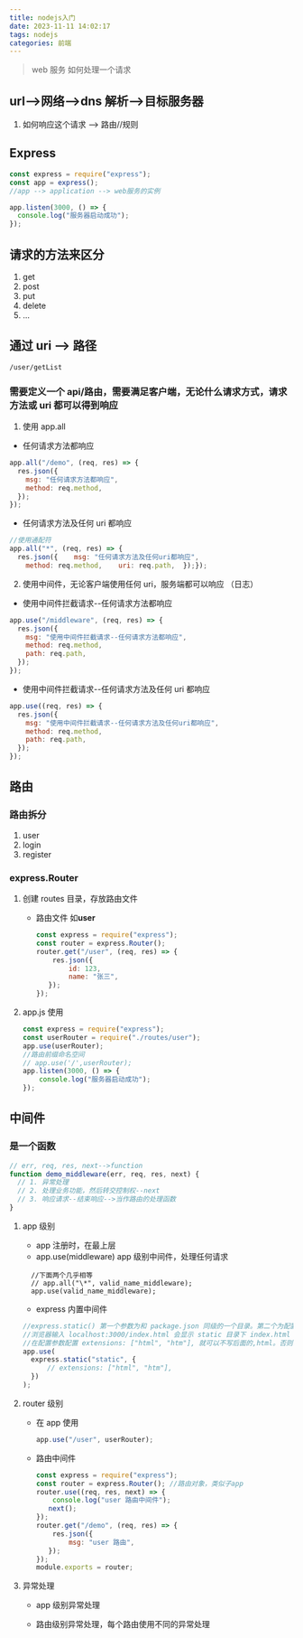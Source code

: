 ```yaml
---
title: nodejs入门
date: 2023-11-11 14:02:17
tags: nodejs
categories: 前端
---
```

> web 服务 如何处理一个请求

## url-->网络-->dns 解析-->目标服务器

1. 如何响应这个请求 --> 路由//规则  

## Express

```js
const express = require("express");  
const app = express();  
//app --> application --> web服务的实例  

app.listen(3000, () => {  
  console.log("服务器启动成功");  
});  
```

## 请求的方法来区分

1. get  
2. post  
3. put  
4. delete  
5. ...  

## 通过 uri --> 路径

`/user/getList`  

### 需要定义一个 api/路由，需要满足客户端，无论什么请求方式，请求方法或 uri 都可以得到响应

1. 使用 app.all  
- 任何请求方法都响应  

```js
app.all("/demo", (req, res) => {  
  res.json({  
    msg: "任何请求方法都响应",  
    method: req.method,  
  });  
});  
```

- 任何请求方法及任何 uri 都响应  

```js
//使用通配符  
app.all("*", (req, res) => {  
  res.json({    msg: "任何请求方法及任何uri都响应",  
    method: req.method,    uri: req.path,  });});  
```

2. 使用中间件，无论客户端使用任何 uri，服务端都可以响应 （日志）  
- 使用中间件拦截请求--任何请求方法都响应  

```js
app.use("/middleware", (req, res) => {  
  res.json({  
    msg: "使用中间件拦截请求--任何请求方法都响应",  
    method: req.method,  
    path: req.path,  
  });  
});  
```

- 使用中间件拦截请求--任何请求方法及任何 uri 都响应  

```js
app.use((req, res) => {  
  res.json({  
    msg: "使用中间件拦截请求--任何请求方法及任何uri都响应",  
    method: req.method,  
    path: req.path,  
  });  
});  
```

## 路由

### 路由拆分

1. user  
2. login  
3. register  

### express.Router

1. 创建 routes 目录，存放路由文件  
   
   - 路由文件 如**user**  
     
     ```js
     const express = require("express");   
     const router = express.Router();   
     router.get("/user", (req, res) => {     
         res.json({       
             id: 123,       
             name: "张三",  
     	});   
     });
     ```
2. app.js 使用  
   ```js
   const express = require("express");   
   const userRouter = require("./routes/user");   
   app.use(userRouter);  
   //路由前缀命名空间  
   // app.use('/',userRouter);  
   app.listen(3000, () => {     
       console.log("服务器启动成功");  
   });  
   ```
   
## 中间件

### 是一个函数

```js
// err, req, res, next-->function  
function demo_middleware(err, req, res, next) {  
  // 1. 异常处理  
  // 2. 处理业务功能，然后转交控制权--next  
  // 3. 响应请求--结束响应-->当作路由的处理函数  
}  
```

1. app 级别  
   
   - app 注册时，在最上层  
   - app.use(middleware) app 级别中间件，处理任何请求  
   
   ```
     //下面两个几乎相等  
     // app.all("\*", valid_name_middleware);  
     app.use(valid_name_middleware);   
   ```
   - express 内置中间件  
   ```js  
   //express.static() 第一个参数为和 package.json 同级的一个目录。第二个为配置参数  
   //浏览器输入 localhost:3000/index.html 会显示 static 目录下 index.html 页面  
   //在配置参数配置 extensions: ["html", "htm"], 就可以不写后面的,html。否则会去匹配路由  
   app.use(  
     express.static("static", {       
         // extensions: ["html", "htm"],     
     })   
   );  
   ```
   
2. router 级别  
   
   - 在 app 使用  
     
     ```js
     app.use("/user", userRouter);  
     ```
   - 路由中间件  
     ```js  
     const express = require("express");   
     const router = express.Router(); //路由对象，类似子app  
     router.use((req, res, next) => {     
         console.log("user 路由中间件");  
     	next();   
     });   
     router.get("/demo", (req, res) => {     
         res.json({       
             msg: "user 路由",  
     	});   
     });   
     module.exports = router;  
     ```
3. 异常处理  
   - app 级别异常处理  
   
   - 路由级别异常处理，每个路由使用不同的异常处理